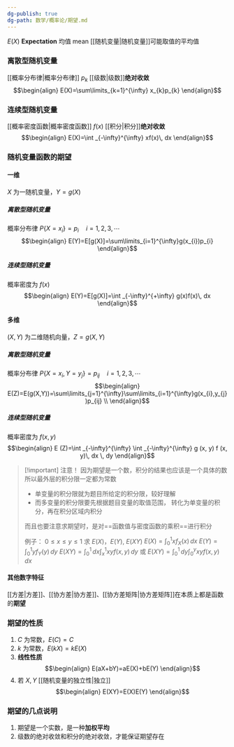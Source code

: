 ```yaml
---
dg-publish: true
dg-path: 数学/概率论/期望.md
---
```

$E(X)$
**Expectation**     均值 mean
[[随机变量\|随机变量]]可能取值的平均值
### 离散型随机变量
[[概率分布律\|概率分布律]]   $p_{k}$
[[级数\|级数]]**绝对收敛**
$$\begin{align}
E(X)=\sum\limits_{k=1}^{\infty} x_{k}p_{k}
\end{align}$$
### 连续型随机变量
[[概率密度函数\|概率密度函数]]  $f(x)$
[[积分\|积分]]**绝对收敛**
$$\begin{align}
E(X)=\int _{-\infty}^{\infty} xf(x)\, dx 
\end{align}$$
### 随机变量函数的期望
#### 一维
$X$ 为一随机变量，$Y=g(X)$
##### 离散型随机变量
概率分布律 $P\left\{X=x_{i} \right\}=p_{i}\quad i=1,2,3,\cdots$
$$\begin{align}
E(Y)=E[g(X)]=\sum\limits_{i=1}^{\infty}g(x_{i})p_{i}
\end{align}$$
##### 连续型随机变量
概率密度为 $f(x)$
$$\begin{align}
E(Y)=E[g(X)]=\int _{-\infty}^{+\infty} g(x)f(x)\, dx 
\end{align}$$
#### 多维
$(X,Y)$ 为二维随机向量，$Z=g(X,Y)$
##### 离散型随机变量
概率分布律 $P\left\{X=x_{i},Y=y_{j} \right\}=p_{ij}\quad i=1,2,3,\cdots$
$$\begin{align}
E(Z)=E(g(X,Y))=\sum\limits_{j=1}^{\infty}\sum\limits_{i=1}^{\infty}g(x_{i},y_{j})p_{ij} \\
\end{align}$$
##### 连续型随机变量
概率密度为 $f(x,y)$
$$\begin{align}
 E (Z)=\int _{-\infty}^{\infty} \int _{-\infty}^{\infty} g (x, y) f (x, y)\, dx \, dy 
\end{align}$$

>[!important] 注意！
>因为期望是一个数，积分的结果也应该是一个具体的数
>所以最外层的积分限一定都为常数
>- 单变量的积分限就为题目所给定的积分限，较好理解
>- 而多变量的积分限要先根据题目变量的取值范围，
>	转化为单变量的积分，再在积分区域内积分
>	
>而且也要注意求期望时，是对==函数值与密度函数的乘积==进行积分
>
>例子：
>	$0\leq x\leq y\leq 1$
>	求 $E(X)$，$E(Y)$, $E(XY)$
>	$E(X)=\int _{0}^{1} xf_{X}(x) \, dx$
>	$E(Y)=\int _{0}^{1} yf_{Y}(y) \, dy$
>	$E(XY)=\int _{0}^{1} \, dx \int _{x}^{1} xyf(x,y)\, dy$ 或
>	$E(XY)=\int _{0}^{1} \, dy \int _{0}^{y} xyf(x,y)\, dx$

#### 其他数字特征
[[方差\|方差]]、[[协方差\|协方差]]、[[协方差矩阵\|协方差矩阵]]在本质上都是函数的**期望**

### 期望的性质
1.  $C$ 为常数，$E(C)=C$
2. $k$ 为常数，$E(kX)=kE(X)$
3.  **线性性质**
$$\begin{align}
E(aX+bY)=aE(X)+bE(Y)
\end{align}$$
4. 若 $X,Y$ [[随机变量的独立性\|独立]]
$$\begin{align}
E(XY)=E(X)E(Y)
\end{align}$$


### 期望的几点说明
1. 期望是一个实数，是一种**加权平均**
2. 级数的绝对收敛和积分的绝对收敛，才能保证期望存在


